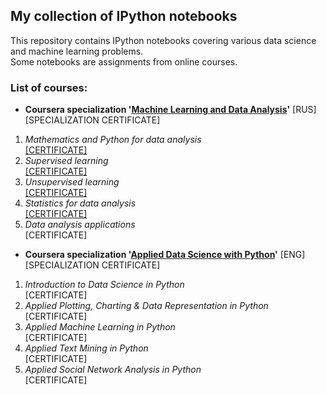 ## My collection of IPython notebooks
This repository contains IPython notebooks covering various data science and machine learning problems.  
Some notebooks are assignments from online courses.  
  
### List of courses:  
* **Coursera specialization '[Machine Learning and Data Analysis](https://www.coursera.org/specializations/machine-learning-data-analysis)'** [RUS]  
[SPECIALIZATION CERTIFICATE]  

1. *Mathematics and Python for data analysis*  
[[CERTIFICATE]](https://github.com/Lenferdetroud/misc/blob/master/mipt_certificate_1.pdf)  
2. *Supervised learning*  
[[CERTIFICATE]](https://github.com/Lenferdetroud/misc/blob/master/mipt_certificate_2.pdf)  
3. *Unsupervised learning*  
[[CERTIFICATE]](https://github.com/Lenferdetroud/misc/blob/master/mipt_certificate_3.pdf)  
4. *Statistics for data analysis*  
[[CERTIFICATE]](https://github.com/Lenferdetroud/misc/blob/master/mipt_certificate_4.pdf)  
5. *Data analysis applications*  
[CERTIFICATE]  
  
  
* **Coursera specialization '[Applied Data Science with Python](https://www.coursera.org/specializations/data-science-python)'** [ENG]  
[SPECIALIZATION CERTIFICATE]  

1. *Introduction to Data Science in Python*  
[CERTIFICATE]  
2. *Applied Plotting, Charting & Data Representation in Python*  
[CERTIFICATE]  
3. *Applied Machine Learning in Python*  
[CERTIFICATE]  
4. *Applied Text Mining in Python*  
[CERTIFICATE]  
5. *Applied Social Network Analysis in Python*  
[CERTIFICATE]  
